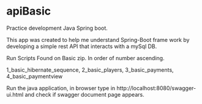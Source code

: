 # apiBasic
Practice development Java Spring boot. 

This app was created to help me understand Spring-Boot frame work by developing a simple rest API that interacts with a mySql DB.


Run Scripts Found on Basic zip. In order of number ascending. 

1_basic_hibernate_sequence,
2_basic_players,
3_basic_payments,
4_basic_paymentview

Run the java application, in browser type in http://localhost:8080/swagger-ui.html and check if swagger document page appears.
